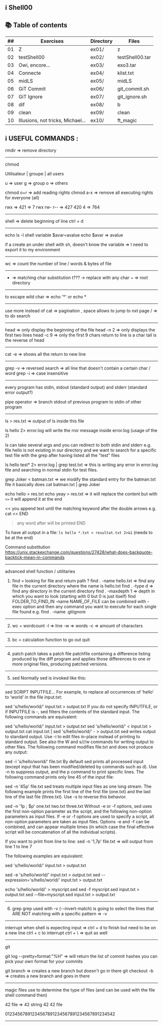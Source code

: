 ## :information_source: Shell00

## :books: Table of contents

| ## | Exercises | Directory | Files |
|--- |--- |--- |--- |
| 01 | Z |	ex01/	| z |
| 02 | testShell00 | ex02/ | testShell00.tar |
| 03 | Owi, encore... | ex03/ | exo3.tar |
| 04 | Connecte | ex04/	| klist.txt |
| 05 | midLS | ex05/ | midLS |
| 06 | GiT Commit | ex06/ | git_commit.sh |
| 07 | GiT Ignore | ex07/ | git_ignore.sh |
| 08 | dif | ex08/ | b | 
| 09 | clean | ex09/ | clean |
| 10 | Illusions, not tricks, Michael... | ex10/ | ft_magic |

## :information_source: USEFUL COMMANDS :

rmdir => remove directory

---

chmod

Utilisateur | groupe | all users

u => user
g => group
o => others

chmod o+r => add reading rights 
chmod a-x => remove all executing rights for everyone (all)

rwx => 421 => 7
rwx rw- r-- => 427 420 4 => 764

---

shell => delete beginning of line ctrl + d

---

echo
ls -l
shell variable
$avar=avalue
echo $avar => avalue

if a create an under shell with sh, doesn't know the variable => I need to export it to my environment

---

wc => count the number of line / words & bytes of file

---

* => matching char  substitution
t??? -> replace with any char
~ => root directory

---

to escape wild char => echo '*' or echo \*

---

use more instead of cat => pagination , space allows to jump to nxt page
/ => to do search

---

head => only display the beginning of the file
head -n 2 => only displays the first two lines
head -c 9 => only the first 9 chars
return to line is a char
tail is the reverse of head

---

cat -e => shows all the return to new line

---

grep -v => reversed search => all line that doesn't contain a certain char / word
grep -i => case insensitive

---

every program has stdin, stdout (standard output) and stderr (standard error output?)

pipe operator => branch stdout of previous program to stdin of other program

---

ls > res.txt => output of ls inside this file

ls hello 2> error.log will write the rror message inside error.log (usage of the 2)

ls can take several args and you can redirect to both stdin and stderr
e.g. file hello is not existing in our directory and we want to search for a specific test file with the grep after having listed all the "test" files

ls hello test* 2> error.log | grep test.txt => this is writing any error in error.log file and searching in normal stdin for test files.


grep Joker < batman.txt => we modify the standard entry for the batman.txt file
it basically does cat batman.txt | grep Joker

echo hello > res.txt 
echo yeay > res.txt => it will replace the content
but with `>>` it will append it at the end


<< you append text until the matching keyword after the double arrows
e.g.
cat << END
> any word 
> after 
> will be printed
> END

To have all output in a file:
`ls hello *.txt > resultat.txt 2>&1` (needs to be at the end)

Command substitution
https://unix.stackexchange.com/questions/27428/what-does-backquote-backtick-mean-in-commands

---

advanced shell function / utilitaries

1) find = looking for file and return path ?
find . -name hello.txt => find any file in the current directory where the name is hello.txt
find . -type d => find any directory in the current directory
find . -maxdepth 1 => depth in which you want to look (starting with 0 but 0 is just itself)
find FOLDER_TO_FIND_IN -name NAME_OF_FILE can be combined with -exec option and then any command you want to execute for each single file found
e.g. find . -name .gitignore 

---

2) wc = wordcount
-l => line
-w => words
-c => amount of characters

---

3) bc = calculation function
to go out quit

---

4) patch
patch takes a patch file patchfile containing a difference listing produced by the diff program and applies those differences to one or more original files, producing patched versions.

---

5) sed
Normally sed is invoked like this:

---

sed SCRIPT INPUTFILE...
For example, to replace all occurrences of ‘hello’ to ‘world’ in the file input.txt:

sed 's/hello/world/' input.txt > output.txt
If you do not specify INPUTFILE, or if INPUTFILE is -, sed filters the contents of the standard input. The following commands are equivalent:

sed 's/hello/world/' input.txt > output.txt
sed 's/hello/world/' < input.txt > output.txt
cat input.txt | sed 's/hello/world/' - > output.txt
sed writes output to standard output. Use -i to edit files in-place instead of printing to standard output. See also the W and s///w commands for writing output to other files. The following command modifies file.txt and does not produce any output:

sed -i 's/hello/world/' file.txt
By default sed prints all processed input (except input that has been modified/deleted by commands such as d). Use -n to suppress output, and the p command to print specific lines. The following command prints only line 45 of the input file:

sed -n '45p' file.txt
sed treats multiple input files as one long stream. The following example prints the first line of the first file (one.txt) and the last line of the last file (three.txt). Use -s to reverse this behavior.

sed -n  '1p ; $p' one.txt two.txt three.txt
Without -e or -f options, sed uses the first non-option parameter as the script, and the following non-option parameters as input files. If -e or -f options are used to specify a script, all non-option parameters are taken as input files. Options -e and -f can be combined, and can appear multiple times (in which case the final effective script will be concatenation of all the individual scripts).

If you want to print from line to line:
sed -n '1,7p' file.txt => will output from line 1 to line 7

The following examples are equivalent:

sed 's/hello/world/' input.txt > output.txt

sed -e 's/hello/world/' input.txt > output.txt
sed --expression='s/hello/world/' input.txt > output.txt

echo 's/hello/world/' > myscript.sed
sed -f myscript.sed input.txt > output.txt
sed --file=myscript.sed input.txt > output.txt

---

6) grep
grep used with -v (--invert-match) is going to select the lines that ARE NOT matching with a specific pattern => -v

---

interrupt
when shell is expecting input => ctrl + d to finish but need to be on a new line
ctrl + c to interrupt
ctrl + \ => quit as well

---

git


git log --pretty=format:"%H" => will return the list of commit hashes
you can pick your own format for your commits

git branch => creates a new branch but doesn't go in there
git checkout -b => creates a new branch and goes in there

---

magic files
use to determine the type of files (and can be used with the file shell command then)


42 file =>
42 string 42 42 file

01234567891234567891234567891234567891234542

---